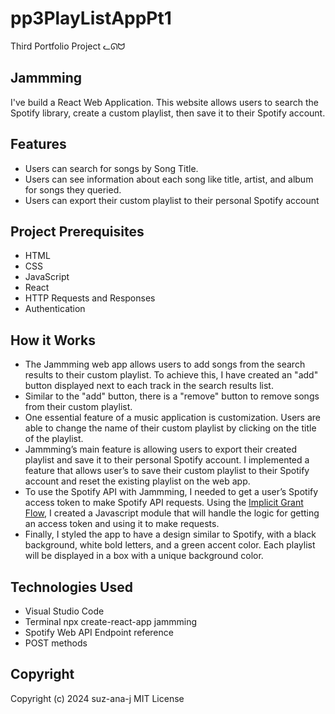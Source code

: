 # pp3PlayListAppPt1
Third Portfolio Project ᓚᘏᗢ

## Jammming
I've build a React Web Application. This website allows users to search the Spotify library, create a custom playlist, then save it to their Spotify account. 

## Features
* Users can search for songs by Song Title.
* Users can see information about each song like title, artist, and album for songs they queried.
* Users can export their custom playlist to their personal Spotify account

## Project Prerequisites
* HTML
* CSS
* JavaScript
* React
* HTTP Requests and Responses
* Authentication

## How it Works
* The Jammming web app allows users to add songs from the search results to their custom playlist. To achieve this, I have created an "add" button displayed next to each track in the search results list.
* Similar to the "add" button, there is a "remove" button to remove songs from their custom playlist.
* One essential feature of a music application is customization. Users are able to change the name of their custom playlist by clicking on the title of the playlist.
* Jammming’s main feature is allowing users to export their created playlist and save it to their personal Spotify account. I implemented a feature that allows user’s to save their custom playlist to their Spotify account and reset the existing playlist on the web app.
* To use the Spotify API with Jammming, I needed to get a user’s Spotify access token to make Spotify API requests. Using the <u>Implicit Grant Flow</u>, I created a Javascript module that will handle the logic for getting an access token and using it to make requests.
* Finally, I styled the app to have a design similar to Spotify, with a black background, white bold letters, and a green accent color. Each playlist will be displayed in a box with a unique background color.

## Technologies Used
* Visual Studio Code
* Terminal npx create-react-app jammming
* Spotify Web API Endpoint reference
* POST methods

## Copyright
Copyright (c) 2024 suz-ana-j MIT License




